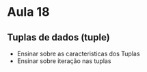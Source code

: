 # Aula 18

## Tuplas de dados (tuple)

- Ensinar sobre as caracteristicas dos Tuplas
- Ensinar sobre iteração nas tuplas
